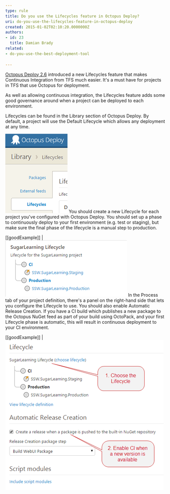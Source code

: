 ```yaml
---
type: rule
title: Do you use the Lifecycles feature in Octopus Deploy?
uri: do-you-use-the-lifecycles-feature-in-octopus-deploy
created: 2015-01-02T02:10:20.0000000Z
authors:
- id: 23
  title: Damian Brady
related:
- do-you-use-the-best-deployment-tool

---
```


[Octopus Deploy 2.6](http://octopusdeploy.com/blog/2.6) introduced a new Lifecycles feature that makes Continuous Integration from TFS much easier. It's a must have for projects in TFS that use Octopus for deployment.

As well as allowing continuous integration, the Lifecycles feature adds some good governance around when a project can be deployed to each environment.
 
Lifecycles can be found in the Library section of Octopus Deploy. By default, a project will use the Default Lifecycle which allows any deployment at any time.

![Lifecycles can be found in the Library](Octopus_Lifecycles.png)
You should create a new Lifecycle for each project you've configured with Octopus Deploy. You should set up a phase to continuously deploy to your first environment (e.g. test or staging), but make sure the final phase of the lifecycle is a manual step to production.
 
[[goodExample]]
| ![This lifecycle has two phases: an automatic release to a Staging server, and a manual release to the Production server.](SugarLearning_Lifecycle.png)
In the Process tab of your project definition, there's a panel on the right-hand side that lets you configure the Lifecycle to use. You should also enable Automatic Release Creation. If you have a CI build which publishes a new package to the Octopus NuGet feed as part of your build using OctoPack, and your first Lifecycle phase is automatic, this will result in continuous deployment to your CI environment.

[[goodExample]]
| ![This combination results in Continuous Deployment to the Staging server when a new package is pushed](Lifecycle_CI.png)

